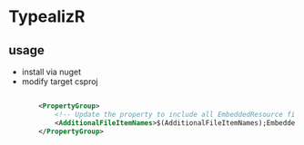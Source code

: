 # TypealizR

## usage

- install via nuget
- modify target csproj
	```xml

		<PropertyGroup>
			<!-- Update the property to include all EmbeddedResource files -->
			<AdditionalFileItemNames>$(AdditionalFileItemNames);EmbeddedResource</AdditionalFileItemNames>
		</PropertyGroup>

	```

